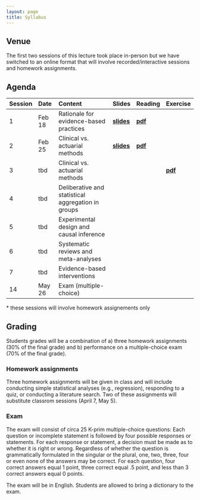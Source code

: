 ```yaml
---
layout: page
title: Syllabus
---
```


## Venue
The first two sessions of this lecture took place in-person but we have switched to an online format that will involve recorded/interactive sessions and homework assignments. 

## Agenda

| Session        | Date           | Content  | Slides  | Reading | Exercise |
| ----- |:------------| :-----| :-----| :-----| :-----|
| 1 | Feb 18 | Rationale for evidence-based practices | <a href="http://matarui.github.io/evidencebaseddm/assets/presentations/EbDM_session1.pdf"><b>slides</b></a> | <a href="http://matarui.github.io/evidencebaseddm/assets/literature/Munafò_2017_Nature_Human_Behaviour.pdf"><b>pdf</b></a>| | 
| 2 | Feb 25 | Clinical vs. actuarial methods | <a href="http://matarui.github.io/evidencebaseddm/assets/presentations/EbDM_session2.pdf"><b>slides</b></a> | <a href="http://matarui.github.io/evidencebaseddm/assets/literature/Dawes_1989_Science.pdf"><b>pdf</b></a>| |
| 3 | tbd | Clinical vs. actuarial methods | | |<a href="http://matarui.github.io/evidencebaseddm/assets/exercise1.html"><b>pdf</b></a> |
| 4 | tbd |  Deliberative and statistical aggregation in groups | | | |
| 5 | tbd | Experimental design and causal inference | | | |
| 6 | tbd | Systematic reviews and meta-analyses | | | |
| 7 | tbd | Evidence-based interventions | | | |
| 14 | May 26 | Exam (multiple-choice) | | | |



\* these sessions will involve homework assignements only

## Grading
Students grades will be a combination of a) three homework assignments (30% of the final grade) and b) performance on a multiple-choice exam (70% of the final grade).

### Homework assignments
Three homework assignments will be given in class and will include conducting simple statistical analyses (e.g., regression), responding to a quiz, or conducting a literature search. Two of these assignments will substitute classrom sessions (April 7, May 5). 

### Exam
The exam will consist of circa 25 K-prim multiple-choice questions: Each question or incomplete statement is followed by four possible responses or statements. For each response or statement, a decision must be made as to whether it is right or wrong. Regardless of whether the question is grammatically formulated in the singular or the plural, one, two, three, four or even none of the answers may be correct. For each question, four correct answers equal 1 point, three correct equal .5 point, and less than 3 correct answers equal 0 points. 

The exam will be in English. Students are allowed to bring a dictionary to the exam. 
